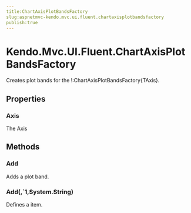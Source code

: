 ```yaml
---
title:ChartAxisPlotBandsFactory
slug:aspnetmvc-kendo.mvc.ui.fluent.chartaxisplotbandsfactory
publish:true
---
```


# Kendo.Mvc.UI.Fluent.ChartAxisPlotBandsFactory

Creates plot bands for the !:ChartAxisPlotBandsFactory{TAxis}.

## Properties

### Axis
The Axis

## Methods

### Add
Adds a plot band.

### Add(,`1,System.String)
Defines a item.